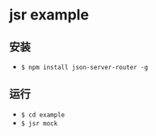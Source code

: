 # jsr example


## 安装

- `$ npm install json-server-router -g`

## 运行

- `$ cd example`
- `$ jsr mock`